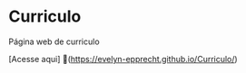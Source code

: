 # Curriculo
 Página web de curriculo
 
 [Acesse aqui] 🥰(https://evelyn-epprecht.github.io/Curriculo/)
 

